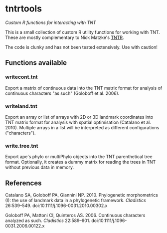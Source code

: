# tntrtools

*Custom R functions for interacting with TNT*

This is a small collection of custom R utility functions for working with TNT. These are mostly complementary to Nick Matzke's [TNTR](http://phylo.wikidot.com/tntr).

The code is clunky and has not been tested extensively. Use with caution!

## Functions available

### writecont.tnt
Export a matrix of continuous data into the TNT matrix format for analysis of continuous characters "as such" (Goloboff et al. 2006).
### writeland.tnt
Export an array or list of arrays with 2D or 3D landmark coordinates into TNT matrix format for analysis with spatial optimisation (Catalano et al. 2010). Multiple arrays in a list will be interpreted as different configurations ("characters").
### write.tree.tnt
Export ape's phylo or multiPhylo objects into the TNT parenthetical tree format. Optionally, it creates a dummy matrix for reading the trees in TNT without previous data in memory.

## References
Catalano SA, Goloboff PA, Giannini NP. 2010. Phylogenetic morphometrics (I): the use of landmark data in a phylogenetic framework. *Cladistics* 26:539–549. doi:10.1111/j.1096-0031.2010.00302.x

Goloboff PA, Mattoni CI, Quinteros AS. 2006. Continuous characters analyzed as such. *Cladistics* 22:589–601. doi:10.1111/j.1096-0031.2006.00122.x
